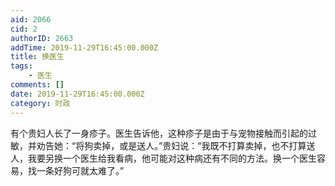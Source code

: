 ```yaml
---
aid: 2066
cid: 2
authorID: 2663
addTime: 2019-11-29T16:45:00.000Z
title: 换医生
tags:
    - 医生
comments: []
date: 2019-11-29T16:45:00.000Z
category: 时政
---
```


有个贵妇人长了一身疹子。医生告诉他，这种疹子是由于与宠物接触而引起的过敏，并劝告她：“将狗卖掉，或是送人。”贵妇说：“我既不打算卖掉，也不打算送人，我要另换一个医生给我看病，他可能对这种病还有不同的方法。换一个医生容易，找一条好狗可就太难了。”
